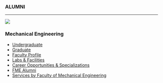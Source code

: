 ### ALUMNI
* * *
![](https://giki.edu.pk/wp-content/uploads/2023/03/Notable-Alumni2-1024x749.png)
### Mechanical Engineering
  * [Undergraduate](https://giki.edu.pk/fme/fme-undergraduate/)
  * [Graduate](https://giki.edu.pk/fme/fme-graduate/)
  * [Faculty Profile](https://giki.edu.pk/fme/fme-faculty-profile/)
  * [Labs & Facilities](https://giki.edu.pk/fme/fme-labs-and-facilities/)
  * [Career Opportunities & Specializations ](https://giki.edu.pk/fme/career-opportunities-specializations/)
  * [FME Alumni](https://giki.edu.pk/fme/fme-alumni/)
  * [Services by Faculty of Mechanical Engineering](https://giki.edu.pk/services-by-faculty-of-mechanical-engineering/)


